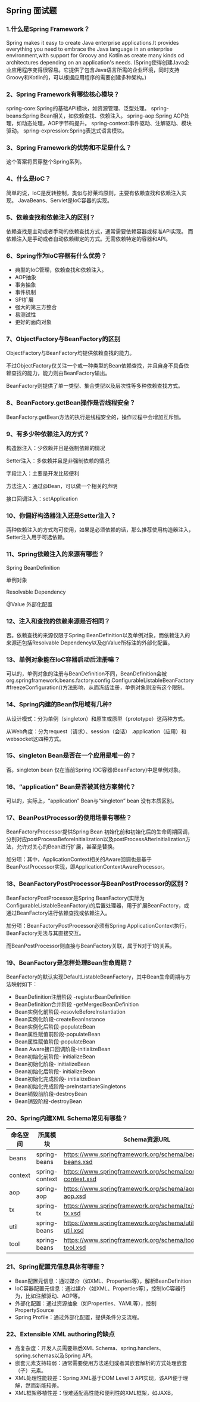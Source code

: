 ## Spring 面试题

### 1.什么是Spring Framework？
Spring makes it easy to create Java enterprise applications.It provides everything you need to embrace the Java language in
an enterprise environment,with support for Groovy and Kotlin as create many kinds od architectures depending on an application's needs.
(Spring使得创建Java企业应用程序变得很容易。它提供了包含Java语言所需的企业环境，同时支持Groovy和Kotlin的，可以根据应用程序的需要创建多种架构。)

### 2、Spring Framework有哪些核心模块？
spring-core:Spring的基础API模块，如资源管理、泛型处理。
spring-beans:Spring Bean相关，如依赖查找、依赖注入。
spring-aop:Spring AOP处理，如动态处理，AOP字节码提升。
spring-context:事件驱动、注解驱动、模块驱动。
spring-expression:Spring表达式语言模块。

### 3、Spring Framework的优势和不足是什么？
这个答案将贯穿整个Spring系列。

### 4、什么是IoC？
简单的说，IoC是反转控制，类似与好莱坞原则，主要有依赖查找和依赖注入实现。
JavaBeans、Servlet是IoC容器的实现。

### 5、依赖查找和依赖注入的区别？
依赖查找是主动或者手动的依赖查找方式，通常需要依赖容器或标准API实现。
而依赖注入是手动或者自动依赖绑定的方式。无需依赖特定的容器和API。

### 6、Spring作为IoC容器有什么优势？

- 典型的IoC管理，依赖查找和依赖注入。
- AOP抽象
- 事务抽象
- 事件机制
- SPI扩展
- 强大的第三方整合
- 易测试性
- 更好的面向对象

### 7、ObjectFactory与BeanFactory的区别

ObjectFactory与BeanFactory均提供依赖查找的能力。

不过ObjectFactory仅关注一个或一种类型的Bean依赖查找，并且自身不具备依赖查找的能力，能力则由BeanFactory输出。

BeanFactory则提供了单一类型、集合类型以及层次性等多种依赖查找方式。



### 8、BeanFactory.getBean操作是否线程安全？

BeanFactory.getBean方法的执行是线程安全的，操作过程中会增加互斥锁。

### 9、有多少种依赖注入的方式？

构造器注入：少依赖并且是强制依赖的情况

Setter注入：多依赖并且是非强制依赖的情况

字段注入：主要是开发比较便利

方法注入：通过@Bean，可以做一个相关的声明

接口回调注入：setApplication

### 10、你偏好构造器注入还是Setter注入？

两种依赖注入的方式均可使用，如果是必须依赖的话，那么推荐使用构造器注入，Setter注入用于可选依赖。

### 11、Spring依赖注入的来源有哪些？

Spring BeanDefinition

单例对象

Resolvable Dependency

@Value 外部化配置

### 12、注入和查找的依赖来源是否相同？

否。依赖查找的来源仅限于Spring BeanDefinition以及单例对象，而依赖注入的来源还包括Resolvable Dependency以及@Value所标注的外部化配置。

### 13、单例对象能在IoC容器启动后注册嘛？

可以的，单例对象的注册与BeanDefinition不同，BeanDefinition会被org.springframework.beans.factory.config.ConfigurableListableBeanFactory#freezeConfiguration()方法影响，从而冻结注册，单例对象则没有这个限制。

### 14、Spring内建的Bean作用域有几种?

从设计模式：分为单例（singleton）和原生或原型（prototype）这两种方式。

从Web角度：分为request（请求）、session（会话） .application（应用）和websocket这四种方式。

### 15、singleton Bean是否在一个应用是唯一的？

否。singleton bean 仅在当前Spring IOC容器(BeanFactory)中是单例对象。

### 16、“application” Bean是否被其他方案替代？

可以的，实际上，“application” Bean与“singleton” bean 没有本质区别。

### 17、BeanPostProcessor的使用场景有哪些？

BeanFactoryProcessor提供Spring Bean 初始化前和初始化后的生命周期回调，分别对应postProcessBeforeInitialization以及postProcessAfterInitialization方法，允许对关心的Bean进行扩展，甚至是替换。

加分项：其中，ApplicationContext相关的Aware回调也是基于BeanPostProcessor实现，即ApplicationContextAwareProcessor。   

### 18、BeanFactoryPostProcessor与BeanPostProcessor的区别？

BeanFactoryPostProcessor是Spring BeanFactory(实际为ConfigurableListableBeanFactory)的后置处理器，用于扩展BeanFactory，或通过BeanFactory进行依赖查找或依赖注入。

加分项：BeanFactoryPostProcessor必须有Spring ApplicationContext执行，BeanFactory无法与其直接交互。

而BeanPostProcessor则直接与BeanFactory关联，属于N对于1的关系。

### 19、BeanFactory是怎样处理Bean生命周期？

BeanFactory的默认实现DefaultListableBeanFactory，其中Bean生命周期与方法映射如下：

- BeanDefinition注册阶段 -registerBeanDefinition
- BeanDefinition合并阶段 -getMergedBeanDefinition
- Bean实例化前阶段-resovleBeforeInstantiation
- Bean实例化阶段-createBeanInstance
- Bean实例化后阶段-populateBean
- Bean属性赋值前阶段-populateBean
- Bean属性赋值阶段-populateBean
- Bean Aware接口回调阶段-initializeBean
- Bean初始化前阶段- initializeBean
- Bean初始化阶段- initializeBean
- Bean初始化后阶段- initializeBean
- Bean初始化完成阶段- initializeBean
- Bean初始化完成阶段-preInstantiateSingletons
- Bean销毁前阶段-destroyBean
- Bean销毁阶段-destroyBean

### 20、Spring内建XML Schema常见有哪些？

| 命名空间 | 所属模块       | Schema资源URL                                                |
| -------- | -------------- | ------------------------------------------------------------ |
| beans    | spring-beans   | https://www.springframework.org/schema/beans/spring-beans.xsd |
| context  | spring-context | https://www.springframework.org/schema/context/spring-context.xsd |
| aop      | spring-aop     | https://www.springframework.org/schema/aop/spring-aop.xsd    |
| tx       | spring-tx      | https://www.springframework.org/schema/tx/spring-tx.xsd      |
| util     | spring-beans   | https://www.springframework.org/schema/util/spring-util.xsd  |
| tool     | spring-beans   | https://www.springframework.org/schema/tool/spring-tool.xsd  |



### 21、Spring配置元信息具体有哪些？

- Bean配置元信息：通过媒介（如XML、Properties等），解析BeanDefinition
- IoC容器配置元信息：通过媒介（如XML、Properties等），控制IoC容器行为，比如注解驱动、AOP等。
- 外部化配置：通过资源抽象（如Properties、YAML等），控制PropertySource
- Spring Profile：通过外部化配置，提供条件分支流程。

### 22、Extensible XML authoring的缺点

- 高复杂度：开发人员需要熟悉XML Schema、spring.handlers、spring.schemas以及Spring API。
- 嵌套元素支持较弱：通常需要使用方法递归或者其嵌套解析的方式处理嵌套（子）元素。
- XML处理性能较差：Spring XML基于DOM Level 3 API实现，该API便于理解，然而新能较差。
- XML框架移植性差：很难适配高性能和便利性的XML框架，如JAXB。

